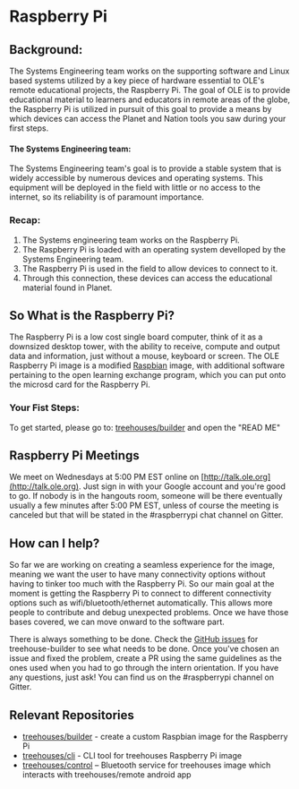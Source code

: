 # Raspberry Pi

## Background: 
The Systems Engineering team works on the supporting software and Linux based systems utilized by a key piece of hardware essential to OLE's remote educational projects, the Raspberry Pi.
The goal of OLE is to provide educational material to learners and educators in remote areas of the globe, the Raspberry Pi is utilized in pursuit of this goal to provide a means by which devices can access the Planet and Nation tools you saw during your first steps.

#### The Systems Engineering team:
The Systems Engineering team's goal is to provide a stable system that is widely accessible by numerous devices and operating systems.
This equipment will be deployed in the field with little or no access to the internet, so its reliability is of paramount importance.

### Recap: 
1. The Systems engineering team works on the Raspberry Pi. 
2. The Raspberry Pi is loaded with an operating system develloped by the Systems Engineering team.
3. The Raspberry Pi is used in the field to allow devices to connect to it. 
4. Through this connection, these devices can access the educational material found in Planet.

## So What is the Raspberry Pi?
The Raspberry Pi is a low cost single board computer, think of it as a downsized desktop tower, with the ability to receive, compute and output data and information, just without a mouse, keyboard or screen. 
The OLE Raspberry Pi image is a modified [Raspbian](https://www.raspberrypi.org/downloads/raspbian/) image, with additional software pertaining to the open learning exchange program, which you can put onto the microsd card for the Raspberry Pi.

### Your Fist Steps:
To get started, please go to: [treehouses/builder](https://github.com/treehouses/builder) and open the "READ ME"

## Raspberry Pi Meetings
We meet on Wednesdays at 5:00 PM EST online on [http://talk.ole.org](http://talk.ole.org). Just sign in with your Google account and you're good to go. If nobody is in the hangouts room, someone will be there eventually usually a few minutes after 5:00 PM EST, unless of course the meeting is canceled but that will be stated in the #raspberrypi chat channel on Gitter.

## How can I help?
So far we are working on creating a seamless experience for the image, meaning we want the user to have many connectivity options without having to tinker too much with the Raspberry Pi. So our main goal at the moment is getting the Raspberry Pi to connect to different connectivity options such as wifi/bluetooth/ethernet automatically. This allows more people to contribute and debug unexpected problems. Once we have those bases covered, we can move onward to the software part. 

There is always something to be done. Check the [GitHub issues](https://github.com/treehouses/builder/issues) for treehouse-builder to see what needs to be done. Once you've chosen an issue and fixed the problem, create a PR using the same guidelines as the ones used when you had to go through the intern orientation. If you have any questions, just ask! You can find us on the #raspberrypi channel on Gitter.

## Relevant Repositories

* [treehouses/builder](https://github.com/treehouses/builder) - create a custom Raspbian image for the Raspberry Pi
* [treehouses/cli](https://github.com/treehouses/cli) - CLI tool for treehouses Raspberry Pi image
* [treehouses/control](https://github.com/treehouses/control) – Bluetooth service for treehouses image which interacts with treehouses/remote android app


